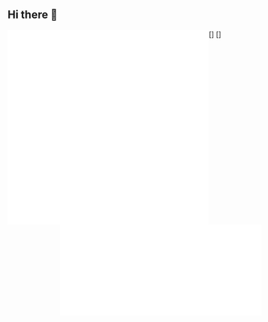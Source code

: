 ## Hi there 👋

[<img align="left" width="400" alt="Languages" src="metrics.svg">]
[<img align="right" width="400" alt="Achievements" src="metrics.plugin.achievements.compact.svg">]
